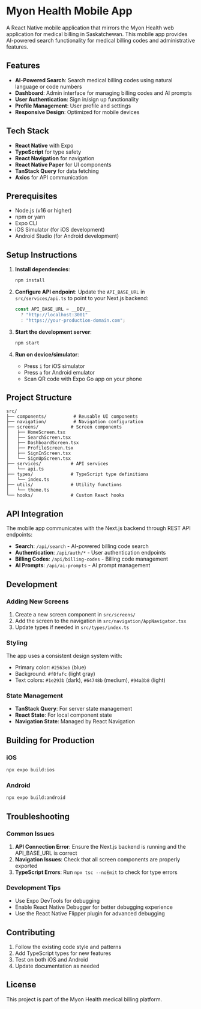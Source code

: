 # Myon Health Mobile App

A React Native mobile application that mirrors the Myon Health web application for medical billing in Saskatchewan. This mobile app provides AI-powered search functionality for medical billing codes and administrative features.

## Features

- **AI-Powered Search**: Search medical billing codes using natural language or code numbers
- **Dashboard**: Admin interface for managing billing codes and AI prompts
- **User Authentication**: Sign in/sign up functionality
- **Profile Management**: User profile and settings
- **Responsive Design**: Optimized for mobile devices

## Tech Stack

- **React Native** with Expo
- **TypeScript** for type safety
- **React Navigation** for navigation
- **React Native Paper** for UI components
- **TanStack Query** for data fetching
- **Axios** for API communication

## Prerequisites

- Node.js (v16 or higher)
- npm or yarn
- Expo CLI
- iOS Simulator (for iOS development)
- Android Studio (for Android development)

## Setup Instructions

1. **Install dependencies**:

   ```bash
   npm install
   ```

2. **Configure API endpoint**:
   Update the `API_BASE_URL` in `src/services/api.ts` to point to your Next.js backend:

   ```typescript
   const API_BASE_URL = __DEV__
     ? "http://localhost:3001"
     : "https://your-production-domain.com";
   ```

3. **Start the development server**:

   ```bash
   npm start
   ```

4. **Run on device/simulator**:
   - Press `i` for iOS simulator
   - Press `a` for Android emulator
   - Scan QR code with Expo Go app on your phone

## Project Structure

```
src/
├── components/          # Reusable UI components
├── navigation/          # Navigation configuration
├── screens/            # Screen components
│   ├── HomeScreen.tsx
│   ├── SearchScreen.tsx
│   ├── DashboardScreen.tsx
│   ├── ProfileScreen.tsx
│   ├── SignInScreen.tsx
│   └── SignUpScreen.tsx
├── services/           # API services
│   └── api.ts
├── types/              # TypeScript type definitions
│   └── index.ts
├── utils/              # Utility functions
│   └── theme.ts
└── hooks/              # Custom React hooks
```

## API Integration

The mobile app communicates with the Next.js backend through REST API endpoints:

- **Search**: `/api/search` - AI-powered billing code search
- **Authentication**: `/api/auth/*` - User authentication endpoints
- **Billing Codes**: `/api/billing-codes` - Billing code management
- **AI Prompts**: `/api/ai-prompts` - AI prompt management

## Development

### Adding New Screens

1. Create a new screen component in `src/screens/`
2. Add the screen to the navigation in `src/navigation/AppNavigator.tsx`
3. Update types if needed in `src/types/index.ts`

### Styling

The app uses a consistent design system with:

- Primary color: `#2563eb` (blue)
- Background: `#f8fafc` (light gray)
- Text colors: `#1e293b` (dark), `#64748b` (medium), `#94a3b8` (light)

### State Management

- **TanStack Query**: For server state management
- **React State**: For local component state
- **Navigation State**: Managed by React Navigation

## Building for Production

### iOS

```bash
npx expo build:ios
```

### Android

```bash
npx expo build:android
```

## Troubleshooting

### Common Issues

1. **API Connection Error**: Ensure the Next.js backend is running and the API_BASE_URL is correct
2. **Navigation Issues**: Check that all screen components are properly exported
3. **TypeScript Errors**: Run `npx tsc --noEmit` to check for type errors

### Development Tips

- Use Expo DevTools for debugging
- Enable React Native Debugger for better debugging experience
- Use the React Native Flipper plugin for advanced debugging

## Contributing

1. Follow the existing code style and patterns
2. Add TypeScript types for new features
3. Test on both iOS and Android
4. Update documentation as needed

## License

This project is part of the Myon Health medical billing platform.
